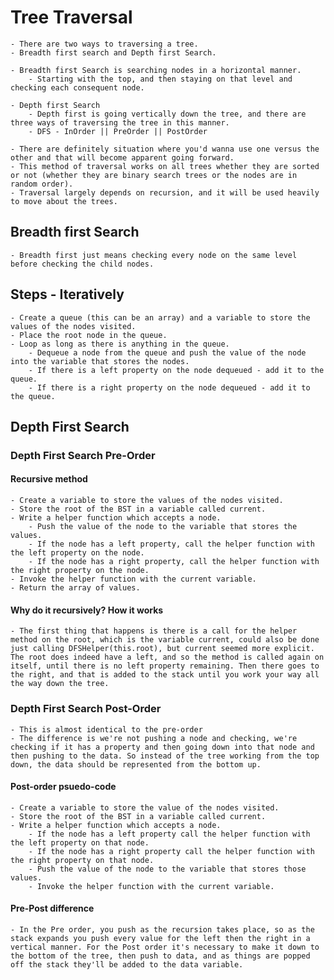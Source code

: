# Tree Traversal

    - There are two ways to traversing a tree. 
    - Breadth first search and Depth first Search.

    - Breadth first Search is searching nodes in a horizontal manner. 
        - Starting with the top, and then staying on that level and checking each consequent node. 

    - Depth first Search 
        - Depth first is going vertically down the tree, and there are three ways of traversing the tree in this manner. 
        - DFS - InOrder || PreOrder || PostOrder 

    - There are definitely situation where you'd wanna use one versus the other and that will become apparent going forward. 
    - This method of traversal works on all trees whether they are sorted or not (whether they are binary search trees or the nodes are in random order). 
    - Traversal largely depends on recursion, and it will be used heavily to move about the trees. 

## Breadth first Search

    - Breadth first just means checking every node on the same level before checking the child nodes. 

## Steps - Iteratively

    - Create a queue (this can be an array) and a variable to store the values of the nodes visited. 
    - Place the root node in the queue. 
    - Loop as long as there is anything in the queue. 
        - Dequeue a node from the queue and push the value of the node into the variable that stores the nodes. 
        - If there is a left property on the node dequeued - add it to the queue. 
        - If there is a right property on the node dequeued - add it to the queue. 

## Depth First Search

### Depth First Search Pre-Order
#### Recursive method
    - Create a variable to store the values of the nodes visited.
    - Store the root of the BST in a variable called current.
    - Write a helper function which accepts a node. 
        - Push the value of the node to the variable that stores the values. 
        - If the node has a left property, call the helper function with the left property on the node. 
        - If the node has a right property, call the helper function with the right property on the node. 
    - Invoke the helper function with the current variable.
    - Return the array of values. 

#### Why do it recursively? How it works
    - The first thing that happens is there is a call for the helper method on the root, which is the variable current, could also be done just calling DFSHelper(this.root), but current seemed more explicit. The root does indeed have a left, and so the method is called again on itself, until there is no left property remaining. Then there goes to the right, and that is added to the stack until you work your way all the way down the tree. 

### Depth First Search Post-Order 
    - This is almost identical to the pre-order 
    - The difference is we're not pushing a node and checking, we're checking if it has a property and then going down into that node and then pushing to the data. So instead of the tree working from the top down, the data should be represented from the bottom up. 

#### Post-order psuedo-code
    - Create a variable to store the value of the nodes visited. 
    - Store the root of the BST in a variable called current. 
    - Write a helper function which accepts a node. 
        - If the node has a left property call the helper function with the left property on that node. 
        - If the node has a right property call the helper function with the right property on that node. 
        - Push the value of the node to the variable that stores those values. 
        - Invoke the helper function with the current variable. 

#### Pre-Post difference 
    - In the Pre order, you push as the recursion takes place, so as the stack expands you push every value for the left then the right in a vertical manner. For the Post order it's necessary to make it down to the bottom of the tree, then push to data, and as things are popped off the stack they'll be added to the data variable. 